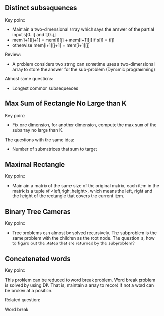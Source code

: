 ## Distinct subsequences

Key point: 
*  Maintain a two-dimensional array which says the answer of the partial input s[0..i] and t[0..j]
* mem[i+1][j+1] = mem[i][j] + mem[i+1][j] if s[i] = t[j] 
* otherwise mem[i+1][j+1] = mem[i+1][j]

Review:
* A problem considers two string can sometime uses a two-dimensional array to store the answer for the sub-problem (Dynamic programming)

Almost same questions:

* Longest common subsequences

## Max Sum of Rectangle No Large than K

Key point:

* Fix one dimension, for another dimension, compute the max sum of the subarray no large than K.

The questions with the same idea:

*  Number of submatrices that sum to target


## Maximal Rectangle

Key point:

* Maintain a matrix of the same size of the original matrix, each item in the matrix is a tuple of <left,right,height>, which means the left, right and the height of the rectangle that covers the current item.

## Binary Tree Cameras

Key point:

* Tree problems can almost be solved recursively. The subproblem is the same problem with the children as the root node. The question is, how to figure out the states that are returned by the subproblem?

## Concatenated words

Key point:

This problem can be reduced to word break problem. Word break problem is solved by using DP. That is, maintain a array to record if not a word can be broken at a position.

Related question:

Word break


